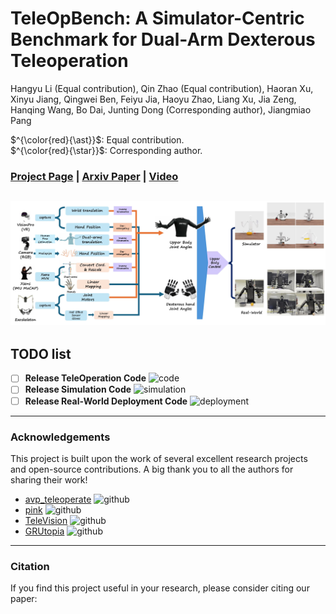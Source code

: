 # TeleOpBench: A Simulator-Centric Benchmark for Dual-Arm Dexterous Teleoperation

Hangyu Li (Equal contribution), Qin Zhao (Equal contribution), Haoran Xu, Xinyu Jiang, Qingwei Ben, Feiyu Jia, Haoyu Zhao, Liang Xu, Jia Zeng, Hanqing Wang, Bo Dai, Junting Dong (Corresponding author), Jiangmiao Pang

$^{\color{red}{\ast}}$: Equal contribution.  
$^{\color{red}{\star}}$: Corresponding author.

### [Project Page](https://gorgeous2002.github.io/TeleOpBench/) | [Arxiv Paper](https://arxiv.org/abs/2505.12748) | [Video](https://youtu.be/PbimvvNCIdc)

![TeleOpBench Cover](source/pipeline.jpg) 
---

## TODO list

- [ ] **Release TeleOperation Code** ![code](https://img.shields.io/badge/Code-Release-blue)
- [ ] **Release Simulation Code** ![simulation](https://img.shields.io/badge/Simulation-Release-green)
- [ ] **Release Real-World Deployment Code** ![deployment](https://img.shields.io/badge/Deployment-Release-red)

---

### Acknowledgements

This project is built upon the work of several excellent research projects and open-source contributions. A big thank you to all the authors for sharing their work!

- [avp_teleoperate](https://github.com/unitreerobotics/avp_teleoperate) ![github](https://img.shields.io/badge/GitHub-Repo-black)
- [pink](https://github.com/stephane-caron/pink.git) ![github](https://img.shields.io/badge/GitHub-Repo-black)
- [TeleVision](https://github.com/OpenTeleVision/TeleVision) ![github](https://img.shields.io/badge/GitHub-Repo-black)
- [GRUtopia](https://github.com/OpenRobotLab/GRUtopia) ![github](https://img.shields.io/badge/GitHub-Repo-black)

---

### Citation

If you find this project useful in your research, please consider citing our paper:

<!-- ```bibtex
@inproceedings{li2025teleopbench,
  title={TeleOpBench: A Simulator-Centric Benchmark for Dual-Arm Dexterous Teleoperation},
  author={Hangyu Li, Qin Zhao, Haoran Xu, Xinyu Jiang, Qingwei Ben, Feiyu Jia, Haoyu Zhao, Liang Xu, Jia Zeng, Hanqing Wang, Bo Dai, Junting Dong, Jiangmiao Pang},
  year={2025},
  booktitle={Conference on Robotics and Automation (ICRA)},
  url={https://arxiv.org/abs/2505.12748}
} -->
